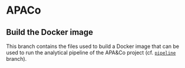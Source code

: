 
<!-- README.md is generated from README.Rmd. Please edit that file -->

# APACo

<!-- badges: start -->
<!-- badges: end -->

## Build the Docker image

This branch contains the files used to build a Docker image that can be used to run the analytical pipeline of the APA&Co project (cf. [`pipeline`](https://github.com/pydemull/APACo/tree/pipeline)  branch).
